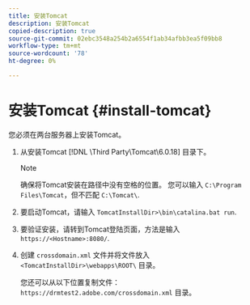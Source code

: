 ```yaml
---
title: 安装Tomcat
description: 安装Tomcat
copied-description: true
source-git-commit: 02ebc3548a254b2a6554f1ab34afbb3ea5f09bb8
workflow-type: tm+mt
source-wordcount: '78'
ht-degree: 0%

---
```


# 安装Tomcat {#install-tomcat}

您必须在两台服务器上安装Tomcat。
1. 从安装Tomcat [!DNL \Third Party\Tomcat\6.0.18\] 目录下。

   >[!NOTE]
   >
   >确保将Tomcat安装在路径中没有空格的位置。 您可以输入 `C:\Program Files\Tomcat`，但不匹配 `C:\Tomcat\`.

1. 要启动Tomcat，请输入 `TomcatInstallDir>\bin\catalina.bat run`.
1. 要验证安装，请转到Tomcat登陆页面，方法是输入 `https://<Hostname>:8080/`.
1. 创建 `crossdomain.xml` 文件并将文件放入 `<TomcatInstallDir>\webapps\ROOT\` 目录。

   您还可以从以下位置复制文件： `https://drmtest2.adobe.com/crossdomain.xml` 目录。
